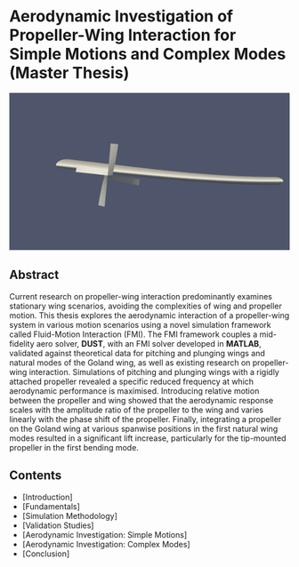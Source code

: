 # Aerodynamic Investigation of Propeller-Wing Interaction for Simple Motions and Complex Modes (Master Thesis)

![alt text](../../assets/master_thesis/mode1_y0_75.gif)

## Abstract
Current research on propeller-wing interaction predominantly examines stationary wing scenarios, avoiding the complexities of wing and propeller motion. This thesis explores the aerodynamic interaction of a propeller-wing system in various motion scenarios using a novel simulation framework called Fluid-Motion Interaction (FMI). The FMI framework couples a mid-fidelity aero solver, **DUST**, with an FMI solver developed in **MATLAB**, validated against theoretical data for pitching and plunging wings and natural modes of the Goland wing, as well as existing research on propeller-wing interaction. Simulations of pitching and plunging wings with a rigidly attached propeller revealed a specific reduced frequency at which aerodynamic performance is maximised. Introducing relative motion between the propeller and wing showed that the aerodynamic response scales with the amplitude ratio of the propeller to the wing and varies linearly with the phase shift of the propeller. Finally, integrating a propeller on the Goland wing at various spanwise positions in the first natural wing modes resulted in a significant lift increase, particularly for the tip-mounted propeller in the first bending mode.

## Contents
- [Introduction]
- [Fundamentals]
- [Simulation Methodology]
- [Validation Studies]
- [Aerodynamic Investigation: Simple Motions]
- [Aerodynamic Investigation: Complex Modes]
- [Conclusion]